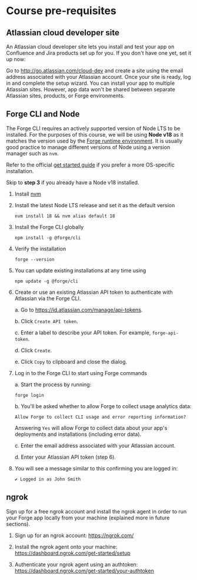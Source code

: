 # Course pre-requisites

## Atlassian cloud developer site

An Atlassian cloud developer site lets you install and test your app on Confluence and Jira products set up for you. If you don't have one yet, set it up now:

Go to http://go.atlassian.com/cloud-dev and create a site using the email address associated with your Atlassian account.
Once your site is ready, log in and complete the setup wizard.
You can install your app to multiple Atlassian sites. However, app data won't be shared between separate Atlassian sites, products, or Forge environments.

## Forge CLI and Node

The Forge CLI requires an actively supported version of Node LTS to be installed. For the purposes of this course, we will be using **Node v18** as it matches the version used by the [Forge runtime environment](https://developer.atlassian.com/platform/forge/runtime-reference/). It is usually good practice to manage different versions of Node using a version manager such as `nvm`.

Refer to the official [get started guide](https://developer.atlassian.com/platform/forge/getting-started/) if you prefer a more OS-specific installation.

Skip to **step 3** if you already have a Node v18 installed.

1. Install [nvm](https://github.com/nvm-sh/nvm)

2. Install the latest Node LTS release and set it as the default version

   ```shell
   nvm install 18 && nvm alias default 18
   ```

3. Install the Forge CLI globally

   ```shell
   npm install -g @forge/cli
   ```

4. Verify the installation

   ```shell
   forge --version
   ```

5. You can update existing installations at any time using

   ```shell
   npm update -g @forge/cli
   ```

6. Create or use an existing Atlassian API token to authenticate with Atlassian via the Forge CLI.

   a. Go to https://id.atlassian.com/manage/api-tokens.

   b. Click `Create API token`.

   c. Enter a label to describe your API token. For example, `forge-api-token`.

   d. Click `Create`.

   e. Click `Copy` to clipboard and close the dialog.

7. Log in to the Forge CLI to start using Forge commands

   a. Start the process by running:

   ```shell
   forge login
   ```

   b. You'll be asked whether to allow Forge to collect usage analytics data:

   ```shell
   Allow Forge to collect CLI usage and error reporting information?
   ```

   Answering `Yes` will allow Forge to collect data about your app's deployments and installations (including error data).

   c. Enter the email address associated with your Atlassian account.

   d. Enter your Atlassian API token (step 6).

8. You will see a message similar to this confirming you are logged in:

   ```shell
   ✔ Logged in as John Smith
   ```

## ngrok

Sign up for a free ngrok account and install the ngrok agent in order to run your Forge app locally from your machine (explained more in future sections).

1. Sign up for an ngrok account: https://ngrok.com/

2. Install the ngrok agent onto your machine: https://dashboard.ngrok.com/get-started/setup

3. Authenticate your ngrok agent using an authtoken: https://dashboard.ngrok.com/get-started/your-authtoken
